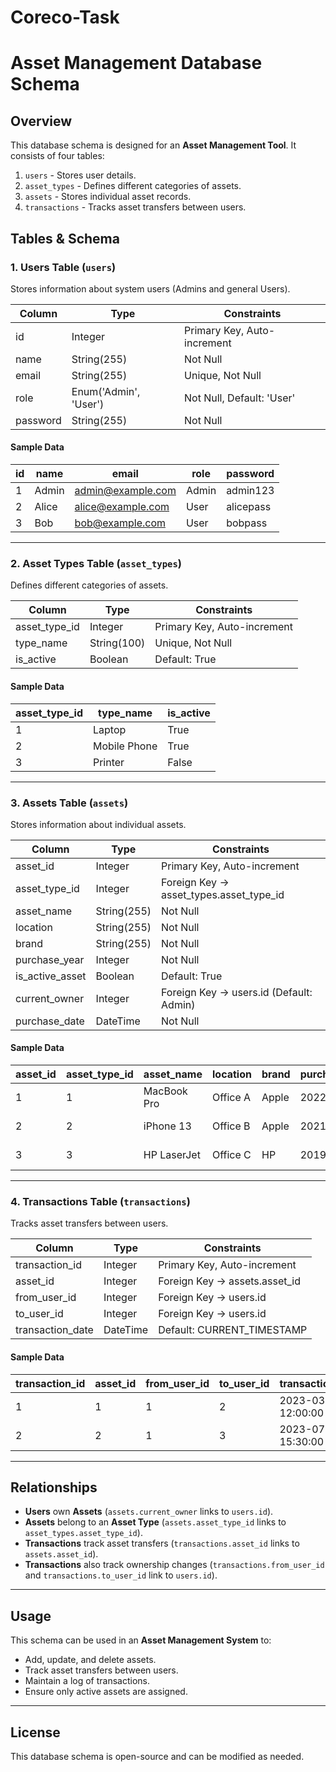 ﻿# Coreco-Task
# Asset Management Database Schema

## Overview
This database schema is designed for an **Asset Management Tool**. It consists of four tables:
1. `users` - Stores user details.
2. `asset_types` - Defines different categories of assets.
3. `assets` - Stores individual asset records.
4. `transactions` - Tracks asset transfers between users.

## Tables & Schema

### 1. Users Table (`users`)
Stores information about system users (Admins and general Users).

| Column  | Type        | Constraints               |
|---------|------------|---------------------------|
| id      | Integer    | Primary Key, Auto-increment |
| name    | String(255) | Not Null                  |
| email   | String(255) | Unique, Not Null          |
| role    | Enum('Admin', 'User') | Not Null, Default: 'User' |
| password | String(255) | Not Null                  |

#### **Sample Data**
| id | name   | email              | role  | password   |
|----|--------|--------------------|-------|------------|
| 1  | Admin  | admin@example.com  | Admin | admin123   |
| 2  | Alice  | alice@example.com  | User  | alicepass  |
| 3  | Bob    | bob@example.com    | User  | bobpass    |

---

### 2. Asset Types Table (`asset_types`)
Defines different categories of assets.

| Column       | Type         | Constraints                 |
|-------------|------------|---------------------------|
| asset_type_id | Integer  | Primary Key, Auto-increment |
| type_name   | String(100) | Unique, Not Null            |
| is_active   | Boolean     | Default: True              |

#### **Sample Data**
| asset_type_id | type_name      | is_active |
|--------------|--------------|-----------|
| 1            | Laptop       | True      |
| 2            | Mobile Phone | True      |
| 3            | Printer      | False     |

---

### 3. Assets Table (`assets`)
Stores information about individual assets.

| Column          | Type        | Constraints                     |
|----------------|------------|---------------------------------|
| asset_id       | Integer    | Primary Key, Auto-increment    |
| asset_type_id  | Integer    | Foreign Key -> asset_types.asset_type_id |
| asset_name     | String(255) | Not Null                        |
| location      | String(255) | Not Null                        |
| brand         | String(255) | Not Null                        |
| purchase_year | Integer     | Not Null                        |
| is_active_asset | Boolean    | Default: True                  |
| current_owner | Integer     | Foreign Key -> users.id (Default: Admin) |
| purchase_date | DateTime    | Not Null                        |

#### **Sample Data**
| asset_id | asset_type_id | asset_name       | location   | brand  | purchase_year | is_active_asset | current_owner | purchase_date        |
|----------|--------------|-----------------|------------|--------|---------------|----------------|---------------|----------------------|
| 1        | 1            | MacBook Pro     | Office A   | Apple  | 2022          | True           | 2             | 2023-02-15 10:00:00  |
| 2        | 2            | iPhone 13       | Office B   | Apple  | 2021          | True           | 3             | 2022-06-20 09:30:00  |
| 3        | 3            | HP LaserJet     | Office C   | HP     | 2019          | False          | 1             | 2020-11-10 14:45:00  |

---

### 4. Transactions Table (`transactions`)
Tracks asset transfers between users.

| Column            | Type      | Constraints                     |
|------------------|----------|---------------------------------|
| transaction_id   | Integer  | Primary Key, Auto-increment    |
| asset_id        | Integer  | Foreign Key -> assets.asset_id |
| from_user_id    | Integer  | Foreign Key -> users.id        |
| to_user_id      | Integer  | Foreign Key -> users.id        |
| transaction_date | DateTime | Default: CURRENT_TIMESTAMP     |

#### **Sample Data**
| transaction_id | asset_id | from_user_id | to_user_id | transaction_date       |
|---------------|---------|-------------|-----------|----------------------|
| 1             | 1       | 1           | 2         | 2023-03-01 12:00:00  |
| 2             | 2       | 1           | 3         | 2023-07-05 15:30:00  |

---

## Relationships
- **Users** own **Assets** (`assets.current_owner` links to `users.id`).
- **Assets** belong to an **Asset Type** (`assets.asset_type_id` links to `asset_types.asset_type_id`).
- **Transactions** track asset transfers (`transactions.asset_id` links to `assets.asset_id`).
- **Transactions** also track ownership changes (`transactions.from_user_id` and `transactions.to_user_id` link to `users.id`).

---

## Usage
This schema can be used in an **Asset Management System** to:
- Add, update, and delete assets.
- Track asset transfers between users.
- Maintain a log of transactions.
- Ensure only active assets are assigned.

---

## License
This database schema is open-source and can be modified as needed.



